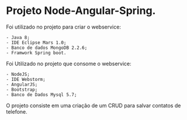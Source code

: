 # Projeto Node-Angular-Spring.


Foi utilizado no projeto para criar o webservice:

	- Java 8;
	- IDE Eclipse Mars 1.0;
	- Banco de dados MongoDB 2.2.6;
	- Framwork Spring boot.
	
Foi Utilizado no projeto que consome o webservice:

	- NodeJS;
	- IDE Webstorm;
	- AngularJS;
	- Bootstrap;
	- Banco de Dados Mysql 5.7;
	
O projeto consiste em uma criação de um CRUD para salvar contatos de telefone.
